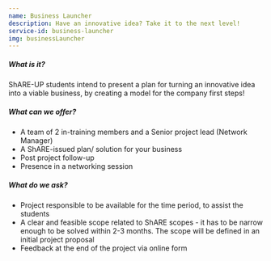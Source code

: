 ```yaml
---
name: Business Launcher
description: Have an innovative idea? Take it to the next level!
service-id: business-launcher
img: businessLauncher
---
```

##### What is it?
ShARE-UP students intend to present a plan for turning an innovative idea into a viable business, by creating a model for the company first steps!

##### What can we offer?
* A team of 2 in-training members and a Senior project lead (Network Manager)
* A ShARE-issued plan/ solution for your business
* Post project follow-up
* Presence in a networking session

##### What do we ask?
* Project responsible to be available for the time period, to assist the students
* A clear and feasible scope related to ShARE scopes - it has to be narrow enough to be solved within 2-3 months. The scope will be defined in an initial project proposal
* Feedback at the end of the project via online form
